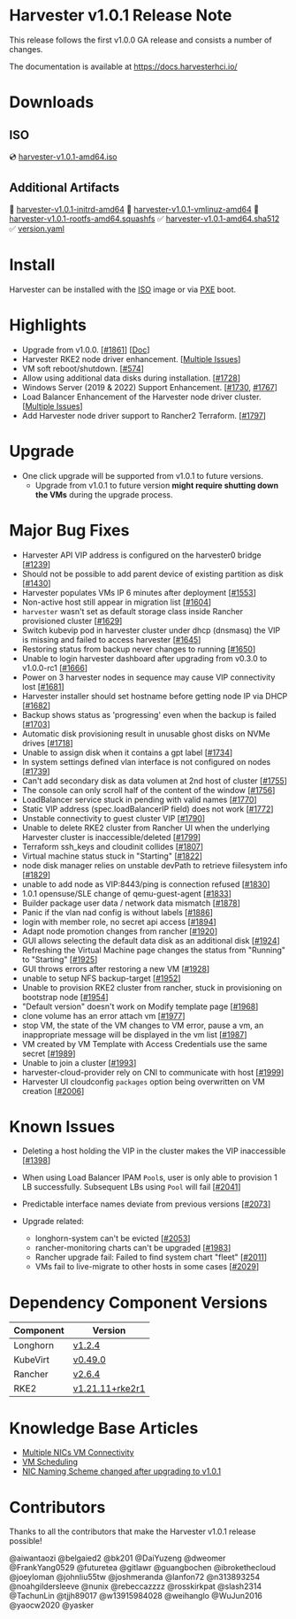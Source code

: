 # Harvester v1.0.1 Release Note

This release follows the first v1.0.0 GA release and consists a number of changes.

The documentation is available at https://docs.harvesterhci.io/

# Downloads

## ISO
:cd: [harvester-v1.0.1-amd64.iso](https://releases.rancher.com/harvester/v1.0.1/harvester-v1.0.1-amd64.iso)

## Additional Artifacts
:file_folder: [harvester-v1.0.1-initrd-amd64](https://releases.rancher.com/harvester/v1.0.1/harvester-v1.0.1-initrd-amd64)
:file_folder: [harvester-v1.0.1-vmlinuz-amd64](https://releases.rancher.com/harvester/v1.0.1/harvester-v1.0.1-vmlinuz-amd64)
:file_folder: [harvester-v1.0.1-rootfs-amd64.squashfs](https://releases.rancher.com/harvester/v1.0.1/harvester-v1.0.1-rootfs-amd64.squashfs)
:white_check_mark: [harvester-v1.0.1-amd64.sha512](https://releases.rancher.com/harvester/v1.0.1/harvester-v1.0.1-amd64.sha512)
:white_check_mark: [version.yaml](https://releases.rancher.com/harvester/v1.0.1/version.yaml)

# Install
Harvester can be installed with the 
[ISO](https://docs.harvesterhci.io/v1.0/install/iso-install/) image or via
[PXE](https://docs.harvesterhci.io/v1.0/install/pxe-boot-install/) boot.

# Highlights
* Upgrade from v1.0.0. [[#1861](https://github.com/harvester/harvester/issues/1861)] [[Doc](https://docs.harvesterhci.io/v1.0/upgrade/automatic/)]
* Harvester RKE2 node driver enhancement. [[Multiple Issues](https://github.com/harvester/harvester/issues?q=is%3Aissue+label%3Aarea%2Fnode-driver+milestone%3Av1.0.1+)]
* VM soft reboot/shutdown. [[#574](https://github.com/harvester/harvester/issues/574)]
* Allow using additional data disks during installation. [[#1728](https://github.com/harvester/harvester/issues/1728)]
* Windows Server (2019 & 2022) Support Enhancement. [[#1730](https://github.com/harvester/harvester/issues/1730), [#1767](https://github.com/harvester/harvester/issues/1767)]
* Load Balancer Enhancement of the Harvester node driver cluster. [[Multiple Issues](https://github.com/harvester/harvester/issues?q=is%3Aissue+label%3Aarea%2Fload-balancer+milestone%3Av1.0.1+)]
* Add Harvester node driver support to Rancher2 Terraform. [[#1797](https://github.com/harvester/harvester/issues/1797)]

# Upgrade
* One click upgrade will be supported from v1.0.1 to future versions.
  * Upgrade from v1.0.1 to future version **might require shutting down the VMs** during the upgrade process.

# Major Bug Fixes
* Harvester API VIP address is configured on the harvester0 bridge [[#1239](https://github.com/harvester/harvester/issues/1239)]
* Should not be possible to add parent device of existing partition as disk [[#1430](https://github.com/harvester/harvester/issues/1430)]
* Harvester populates VMs IP 6 minutes after deployment [[#1553](https://github.com/harvester/harvester/issues/1553)]
* Non-active host still appear in migration list [[#1604](https://github.com/harvester/harvester/issues/1604)]
* `harvester` wasn't set as default storage class inside Rancher provisioned cluster [[#1629](https://github.com/harvester/harvester/issues/1629)]
* Switch kubevip pod in harvester cluster under dhcp (dnsmasq) the VIP is missing and failed to access harvester [[#1645](https://github.com/harvester/harvester/issues/1645)]
* Restoring status from backup never changes to running [[#1650](https://github.com/harvester/harvester/issues/1650)]
* Unable to login harvester dashboard after upgrading from v0.3.0 to v1.0.0-rc1 [[#1666](https://github.com/harvester/harvester/issues/1666)]
* Power on 3 harvester nodes in sequence may cause VIP connectivity lost [[#1681](https://github.com/harvester/harvester/issues/1681)]
* Harvester installer should set hostname before getting node IP via DHCP [[#1682](https://github.com/harvester/harvester/issues/1682)]
* Backup shows status as 'progressing' even when the backup is failed [[#1703](https://github.com/harvester/harvester/issues/1703)]
* Automatic disk provisioning result in unusable ghost disks on NVMe drives [[#1718](https://github.com/harvester/harvester/issues/1718)]
* Unable to assign disk when it contains a gpt label [[#1734](https://github.com/harvester/harvester/issues/1734)]
* In system settings defined vlan interface is not configured on nodes [[#1739](https://github.com/harvester/harvester/issues/1739)]
* Can't add secondary disk as data volumen at 2nd host of cluster [[#1755](https://github.com/harvester/harvester/issues/1755)]
* The console can only scroll half of the content of the window [[#1756](https://github.com/harvester/harvester/issues/1756)]
* LoadBalancer service stuck in pending with valid names [[#1770](https://github.com/harvester/harvester/issues/1770)]
* Static VIP address (spec.loadBalancerIP field) does not work [[#1772](https://github.com/harvester/harvester/issues/1772)]
* Unstable connectivity to guest cluster VIP [[#1790](https://github.com/harvester/harvester/issues/1790)]
* Unable to delete RKE2 cluster from Rancher UI when the underlying Harvester cluster is inaccessible/deleted [[#1799](https://github.com/harvester/harvester/issues/1799)]
* Terraform ssh_keys and cloudinit collides [[#1807](https://github.com/harvester/harvester/issues/1807)]
* Virtual machine status stuck in "Starting" [[#1822](https://github.com/harvester/harvester/issues/1822)]
* node disk manager relies on unstable devPath to retrieve fiilesystem info [[#1829](https://github.com/harvester/harvester/issues/1829)]
* unable to add node as VIP:8443/ping is connection refused [[#1830](https://github.com/harvester/harvester/issues/1830)]
* 1.0.1 opensuse/SLE change of qemu-guest-agent [[#1833](https://github.com/harvester/harvester/issues/1833)]
* Builder package user data / network data mismatch [[#1878](https://github.com/harvester/harvester/issues/1878)]
* Panic if the vlan nad config is without labels [[#1886](https://github.com/harvester/harvester/issues/1886)]
* login with member role, no secret api access [[#1894](https://github.com/harvester/harvester/issues/1894)]
* Adapt node promotion changes from rancher [[#1920](https://github.com/harvester/harvester/issues/1920)]
* GUI allows selecting the default data disk as an additional disk [[#1924](https://github.com/harvester/harvester/issues/1924)]
* Refreshing the Virtual Machine page changes the status from "Running" to "Starting" [[#1925](https://github.com/harvester/harvester/issues/1925)]
* GUI throws errors after restoring a new VM [[#1928](https://github.com/harvester/harvester/issues/1928)]
* unable to setup NFS backup-target [[#1952](https://github.com/harvester/harvester/issues/1952)]
* Unable to provision RKE2 cluster from rancher, stuck in provisioning on bootstrap node [[#1954](https://github.com/harvester/harvester/issues/1954)]
* "Default version" doesn't work on Modify template page [[#1968](https://github.com/harvester/harvester/issues/1968)]
* clone volume has an error attach vm [[#1977](https://github.com/harvester/harvester/issues/1977)]
* stop VM, the state of the VM changes to VM error, pause a vm, an inappropriate message will be displayed in the vm list [[#1987](https://github.com/harvester/harvester/issues/1987)]
* VM created by VM Template with Access Credentials use the same secret [[#1989](https://github.com/harvester/harvester/issues/1989)]
* Unable to join a cluster [[#1993](https://github.com/harvester/harvester/issues/1993)]
* harvester-cloud-provider rely on CNI to communicate with host [[#1999](https://github.com/harvester/harvester/issues/1999)]
* Harvester UI cloudconfig `packages` option being overwritten on VM creation [[#2006](https://github.com/harvester/harvester/issues/2006)]

# Known Issues
* Deleting a host holding the VIP in the cluster makes the VIP inaccessible [[#1398](https://github.com/harvester/harvester/issues/1398)]

* When using Load Balancer IPAM `Pool`s, user is only able to provision 1 LB successfully. Subsequent LBs using `Pool` will fail [[#2041](https://github.com/harvester/harvester/issues/2041)]
* Predictable interface names deviate from previous versions [[#2073](https://github.com/harvester/harvester/issues/2073)]
* Upgrade related:
  * longhorn-system can't be evicted [[#2053](https://github.com/harvester/harvester/issues/2053)]
  * rancher-monitoring charts can't be upgraded [[#1983](https://github.com/harvester/harvester/issues/1983)]
  * Rancher upgrade fail: Failed to find system chart "fleet" [[#2011](https://github.com/harvester/harvester/issues/2011)]
  * VMs fail to live-migrate to other hosts in some cases [[#2029](https://github.com/harvester/harvester/issues/2029)]

# Dependency Component Versions
| Component | Version |
| ------ | ---------|
| Longhorn | [v1.2.4](https://github.com/longhorn/longhorn/releases/tag/v1.2.4) |
| KubeVirt | [v0.49.0](https://github.com/kubevirt/kubevirt/releases/tag/v0.49.0) |
| Rancher | [v2.6.4](https://github.com/rancher/rancher/releases/tags/v2.6.4) |
| RKE2 | [v1.21.11+rke2r1](https://github.com/rancher/rke2/releases/tag/v1.21.11%2Brke2r1) |

# Knowledge Base Articles
* [Multiple NICs VM Connectivity](https://harvesterhci.io/kb/multiple-nics-vm-connectivity/)
* [VM Scheduling](https://harvesterhci.io/kb/vm-scheduling)
* [NIC Naming Scheme changed after upgrading to v1.0.1](https://harvesterhci.io/kb/nic-naming-scheme)

# Contributors
Thanks to all the contributors that make the Harvester v1.0.1 release possible!

@aiwantaozi 
@belgaied2 
@bk201 
@DaiYuzeng 
@dweomer 
@FrankYang0529 
@futuretea 
@gitlawr 
@guangbochen 
@ibrokethecloud 
@joeyloman 
@johnliu55tw 
@joshmeranda 
@lanfon72 
@n313893254 
@noahgildersleeve 
@nunix 
@rebeccazzzz
@rosskirkpat 
@slash2314
@TachunLin 
@tjjh89017 
@w13915984028 
@weihanglo 
@WuJun2016 
@yaocw2020
@yasker
